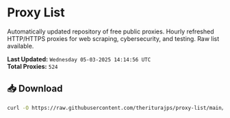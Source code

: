 # Proxy List

Automatically updated repository of free public proxies. Hourly refreshed HTTP/HTTPS proxies for web scraping, cybersecurity, and testing. Raw list available.

**Last Updated:** `Wednesday 05-03-2025 14:14:56 UTC`  
**Total Proxies:** `524`

## 📥 Download
```bash
curl -O https://raw.githubusercontent.com/theriturajps/proxy-list/main/proxies.txt
